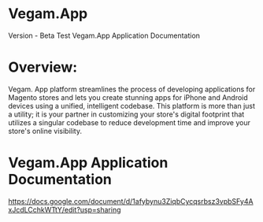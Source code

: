 # Vegam.App 
Version - Beta Test
Vegam.App Application Documentation

# Overview: 
Vegam. App platform streamlines the process of developing applications for Magento stores and lets you create stunning apps for iPhone and Android devices using a unified, intelligent codebase. This platform is more than just a utility; it is your partner in customizing your store's digital footprint that utilizes a singular codebase to reduce development time and improve your store's online visibility.

# Vegam.App Application Documentation
https://docs.google.com/document/d/1afybynu3ZiqbCycqsrbsz3vpbSFy4AxJcdLCchkWTtY/edit?usp=sharing
